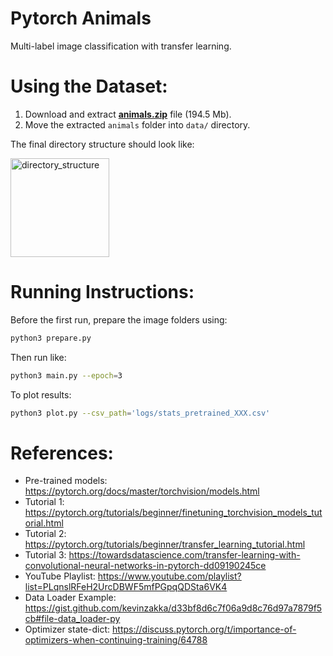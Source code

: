 # Pytorch Animals
Multi-label image classification with transfer learning.

# Using the Dataset:
1. Download and extract **[animals.zip](https://drive.google.com/file/d/1U1xhb5ZmyPP2jORd1TVfJz1IEdg9JY4I/view?usp=sharing)** file (194.5 Mb).
2. Move the extracted ``animals`` folder into ``data/`` directory.

The final directory structure should look like:

<img width="158" alt="directory_structure" src="https://user-images.githubusercontent.com/25348698/84280950-a738de00-ab40-11ea-92e0-66f58b95f612.png">

# Running Instructions:
Before the first run, prepare the image folders using:

```bash
python3 prepare.py
```

Then run like:

```bash
python3 main.py --epoch=3
```
To plot results:

```bash
python3 plot.py --csv_path='logs/stats_pretrained_XXX.csv'
```

# References:
* Pre-trained models: https://pytorch.org/docs/master/torchvision/models.html
* Tutorial 1: https://pytorch.org/tutorials/beginner/finetuning_torchvision_models_tutorial.html
* Tutorial 2: https://pytorch.org/tutorials/beginner/transfer_learning_tutorial.html
* Tutorial 3: https://towardsdatascience.com/transfer-learning-with-convolutional-neural-networks-in-pytorch-dd09190245ce
* YouTube Playlist: https://www.youtube.com/playlist?list=PLqnslRFeH2UrcDBWF5mfPGpqQDSta6VK4
* Data Loader Example: https://gist.github.com/kevinzakka/d33bf8d6c7f06a9d8c76d97a7879f5cb#file-data_loader-py
* Optimizer state-dict: https://discuss.pytorch.org/t/importance-of-optimizers-when-continuing-training/64788
